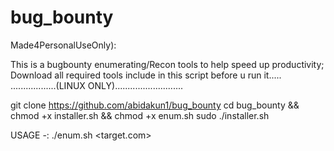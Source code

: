 # bug_bounty
Made4PersonalUseOnly):

This is a bugbounty enumerating/Recon tools to help speed up productivity; Download all required  tools include in this script before u run it.....
..................(LINUX ONLY)...........................

git clone https://github.com/abidakun1/bug_bounty
cd bug_bounty && chmod +x installer.sh && chmod +x enum.sh
sudo ./installer.sh 

USAGE -:         ./enum.sh <target.com>

